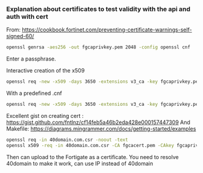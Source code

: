 ### Explanation about certificates to test validity with the api and auth with cert

From: https://cookbook.fortinet.com/preventing-certificate-warnings-self-signed-60/
```bash
openssl genrsa -aes256 -out fgcaprivkey.pem 2048 -config openssl cnf

```
Enter a passphrase.


Interactive creation of the x509
```bash
openssl req -new -x509 -days 3650 -extensions v3_ca -key fgcaprivkey.pem -out fgcacert.pem -config openssl.cnf

```

With a predefined .cnf
```bash
openssl req -new -x509 -days 3650 -extensions v3_ca -key fgcaprivkey.pem -out fgcacert.pem

```

Excellent gist on creating cert : https://gist.github.com/fntlnz/cf14feb5a46b2eda428e000157447309
And Makefile: https://diagrams.mingrammer.com/docs/getting-started/examples
```bash
openssl req -in 40domain.com.csr -noout -text
openssl x509 -req -in 40domain.com.csr -CA fgcacert.pem -CAkey fgcaprivkey.pem -CAcreateserial -out 40domain.com.crt -days 500 -sha256
```

Then can upload to the Fortigate as a certificate.
You need to resolve 40domain to make it work, can use IP instead of 40domain